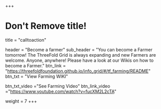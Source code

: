+++
# Don't Remove title!
title = "calltoaction"

header = "Become a farmer"
sub_header = "You can become a Farmer tomorrow! The ThreeFold Grid is always expanding and new Farmers are welcome. Anyone, anywhere! Please have a look at our Wikis on how to become a Farmer."
btn_link = "https://threefoldfoundation.github.io/info_grid/#/tf_farming/README"
btn_txt = "View Farming WIKI"

btn_txt_video ="See Farming Video"
btn_link_video ="https://www.youtube.com/watch?v=fucXM2L2cTA"

weight = 7
+++
